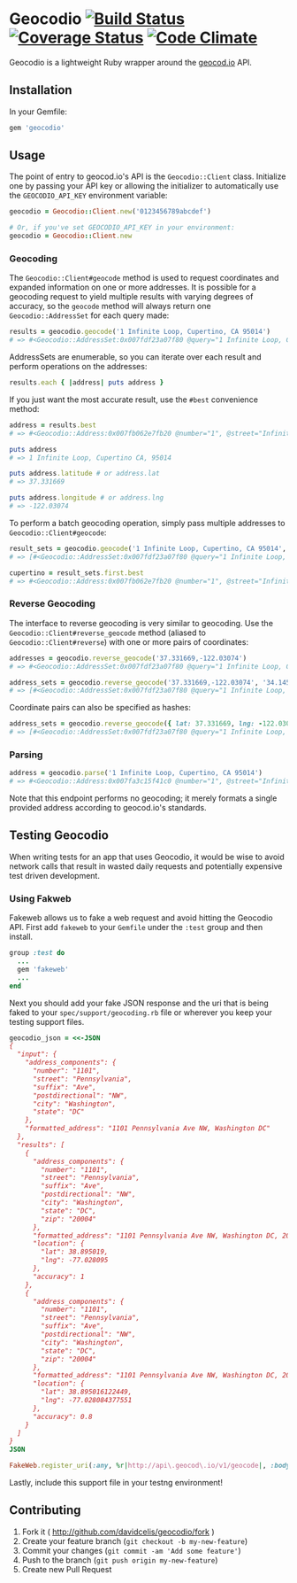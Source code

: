 # Geocodio [![Build Status](https://travis-ci.org/davidcelis/geocodio.png?branch=master)](https://travis-ci.org/davidcelis/geocodio) [![Coverage Status](https://coveralls.io/repos/davidcelis/geocodio/badge.png)](https://coveralls.io/r/davidcelis/geocodio) [![Code Climate](https://codeclimate.com/github/davidcelis/geocodio.png)](https://codeclimate.com/github/davidcelis/geocodio)

Geocodio is a lightweight Ruby wrapper around the [geocod.io][geocod.io] API.

## Installation

In your Gemfile:

```ruby
gem 'geocodio'
```

## Usage

The point of entry to geocod.io's API is the `Geocodio::Client` class. Initialize
one by passing your API key or allowing the initializer to automatically use
the `GEOCODIO_API_KEY` environment variable:

```ruby
geocodio = Geocodio::Client.new('0123456789abcdef')

# Or, if you've set GEOCODIO_API_KEY in your environment:
geocodio = Geocodio::Client.new
```

### Geocoding

The `Geocodio::Client#geocode` method is used to request coordinates and expanded information on one or more addresses. It is possible for a geocoding request to yield multiple results with varying degrees of accuracy, so the `geocode` method will always return one `Geocodio::AddressSet` for each query made:

```ruby
results = geocodio.geocode('1 Infinite Loop, Cupertino, CA 95014')
# => #<Geocodio::AddressSet:0x007fdf23a07f80 @query="1 Infinite Loop, Cupertino, CA 95014", @addresses=[...]>
```

AddressSets are enumerable, so you can iterate over each result and perform operations on the addresses:

```ruby
results.each { |address| puts address }
```

If you just want the most accurate result, use the `#best` convenience method:

```ruby
address = results.best
# => #<Geocodio::Address:0x007fb062e7fb20 @number="1", @street="Infinite", @suffix="Loop", @city="Monta Vista", @state="CA", @zip="95014", @latitude=37.331669, @longitude=-122.03074, @accuracy=1, @formatted_address="1 Infinite Loop, Monta Vista CA, 95014">

puts address
# => 1 Infinite Loop, Cupertino CA, 95014

puts address.latitude # or address.lat
# => 37.331669

puts address.longitude # or address.lng
# => -122.03074
```

To perform a batch geocoding operation, simply pass multiple addresses to `Geocodio::Client#geocode`:

```ruby
result_sets = geocodio.geocode('1 Infinite Loop, Cupertino, CA 95014', '54 West Colorado Boulevard, Pasadena, CA 91105')
# => [#<Geocodio::AddressSet:0x007fdf23a07f80 @query="1 Infinite Loop, Cupertino, CA 95014", @addresses=[...]>, #<Geocodio::AddressSet:0x007fdf23a07f80 @query="54 West Colorado Boulevard, Pasadena, CA 91105", @addresses=[...]>]

cupertino = result_sets.first.best
# => #<Geocodio::Address:0x007fb062e7fb20 @number="1", @street="Infinite", @suffix="Loop", @city="Monta Vista", @state="CA", @zip="95014", @latitude=37.331669, @longitude=-122.03074, @accuracy=1, @formatted_address="1 Infinite Loop, Monta Vista CA, 95014">
```

### Reverse Geocoding

The interface to reverse geocoding is very similar to geocoding. Use the `Geocodio::Client#reverse_geocode` method (aliased to `Geocodio::Client#reverse`) with one or more pairs of coordinates:

```ruby
addresses = geocodio.reverse_geocode('37.331669,-122.03074')
# => #<Geocodio::AddressSet:0x007fdf23a07f80 @query="1 Infinite Loop, Cupertino, CA 95014", @addresses=[...]>

address_sets = geocodio.reverse_geocode('37.331669,-122.03074', '34.145760590909,-118.15204363636')
# => [#<Geocodio::AddressSet:0x007fdf23a07f80 @query="1 Infinite Loop, Cupertino, CA 95014", @addresses=[...]>, #<Geocodio::AddressSet:0x007fdf23a07f80 @query="54 West Colorado Boulevard, Pasadena, CA 91105", @addresses=[...]>]
```

Coordinate pairs can also be specified as hashes:

```ruby
address_sets = geocodio.reverse_geocode({ lat: 37.331669, lng: -122.03074 }, { latitude: 34.145760590909, longitude: -118.15204363636 })
# => [#<Geocodio::AddressSet:0x007fdf23a07f80 @query="1 Infinite Loop, Cupertino, CA 95014", @addresses=[...]>, #<Geocodio::AddressSet:0x007fdf23a07f80 @query="54 West Colorado Boulevard, Pasadena, CA 91105", @addresses=[...]>]
```

### Parsing

```ruby
address = geocodio.parse('1 Infinite Loop, Cupertino, CA 95014')
# => #<Geocodio::Address:0x007fa3c15f41c0 @number="1", @street="Infinite", @suffix="Loop", @city="Cupertino", @state="CA", @zip="95014", @accuracy=nil, @formatted_address="1 Infinite Loop, Cupertino CA, 95014">
```

Note that this endpoint performs no geocoding; it merely formats a single provided address according to geocod.io's standards.


## Testing Geocodio
When writing tests for an app that uses Geocodio, it would be wise to avoid network calls that result in wasted daily requests and potentially expensive test driven development.

### Using Fakweb
Fakeweb allows us to fake a web request and avoid hitting the Geocodio API. First add ```fakeweb``` to your ```Gemfile``` under the ```:test``` group and then install.

```ruby
group :test do
  ...
  gem 'fakeweb'
  ...
end
```

Next you should add your fake JSON response and the uri that is being faked to your ```spec/support/geocoding.rb``` file or wherever you keep your testing support files.

```ruby
geocodio_json = <<-JSON
{
  "input": {
    "address_components": {
      "number": "1101",
      "street": "Pennsylvania",
      "suffix": "Ave",
      "postdirectional": "NW",
      "city": "Washington",
      "state": "DC"
    },
    "formatted_address": "1101 Pennsylvania Ave NW, Washington DC"
  },
  "results": [
    {
      "address_components": {
        "number": "1101",
        "street": "Pennsylvania",
        "suffix": "Ave",
        "postdirectional": "NW",
        "city": "Washington",
        "state": "DC",
        "zip": "20004"
      },
      "formatted_address": "1101 Pennsylvania Ave NW, Washington DC, 20004",
      "location": {
        "lat": 38.895019,
        "lng": -77.028095
      },
      "accuracy": 1
    },
    {
      "address_components": {
        "number": "1101",
        "street": "Pennsylvania",
        "suffix": "Ave",
        "postdirectional": "NW",
        "city": "Washington",
        "state": "DC",
        "zip": "20004"
      },
      "formatted_address": "1101 Pennsylvania Ave NW, Washington DC, 20004",
      "location": {
        "lat": 38.895016122449,
        "lng": -77.028084377551
      },
      "accuracy": 0.8
    }
  ]
}
JSON

FakeWeb.register_uri(:any, %r|http://api\.geocod\.io/v1/geocode|, :body => geocodio_json)
```

Lastly, include this support file in your testng environment!


## Contributing

1. Fork it ( http://github.com/davidcelis/geocodio/fork )
2. Create your feature branch (`git checkout -b my-new-feature`)
3. Commit your changes (`git commit -am 'Add some feature'`)
4. Push to the branch (`git push origin my-new-feature`)
5. Create new Pull Request

[geocod.io]: http://geocod.io/
